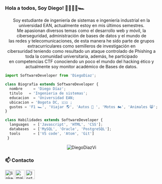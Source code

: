 ### Hola a todos, Soy Diego! 👋👨🏽‍💻🏎
<html>
<p align="center">
         Soy estudiante de ingeniería de sistemas e ingeniería industrial en la universidad EAN, actualmente estoy en mis últimos semestres.
        <br>
         Me apasionan diversos temas como el desarrollo web y móvil, la ciberseguridad, administración de bases de datos y el mundo de  <br> las redes y telecomunicaciones,
         de esta manera he sido parte de grupos extracurriculares como semilleros de investigación en  <br> cibersuridad  teniendo como resultado un ataque controlado de Phishing
         a toda la comunidad universitaria, además, he participado  <br> en competencias CTF conociendo un poco el mundo del hacking ético y actualmente soy monitor académico de            Bases de datos.

</p>

```js
import SoftwareDeveloper from 'DiegoDiaz';

class Biografia extends SoftwareDeveloper {
  nombre     = 'Diego Díaz';
  titulo   = 'Ingenieria de sistemas';
  educacion  = 'Universidad EAN;
  ubicacion = 'Bogota DC, 🇨🇴 ;
  gustos = 'F1 🏎', 'Viajar 🌎', 'Autos 🚗 ', 'Motos 🏍', 'Animales 😸';
}

class Habilidades extends SoftwareDeveloper {
  languages  = ['Javascript', 'HTML', 'CSS'];
  databases  = ['MySQL', 'Oracle', 'PostgreSQL'];
  tools      = ['VS code', 'Atom', 'Git']
 }
```
<p align="center">
  <img src="https://github-readme-stats.vercel.app/api?username=DiegoDiazVi&show_icons=true&theme=dracula"" alt="DiegoDiazVi" /> 

</p>

                                                                                                                             
 ### 📫 Contacto
<!--[![LinkedIn](https://www.vectorlogo.zone/logos/linkedin/linkedin-icon.svg "quan-le-5932b8160")](https://www.linkedin.com/in/quan-le-5932b8160/)-->
<a href="https://www.linkedin.com/in/diego-esteban-d%C3%ADaz-vivas-3009a3169/"><img src="https://www.vectorlogo.zone/logos/linkedin/linkedin-icon.svg" width="30px" alt="linkedin"></a>
<a href="mailto:ddiazvi29075@universidadean.edu.co"><img src="https://www.vectorlogo.zone/logos/gmail/gmail-icon.svg" width="30px" alt="mail"></a> 
<a href="https://www.instagram.com/diegodiazviv/"><img src="https://www.vectorlogo.zone/logos/instagram/instagram-icon.svg" width="30px" alt="Instagram"></a>

</html>

                                                                                                            


                                                                                                                             
